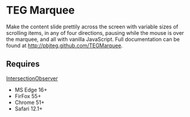 # TEG Marquee

Make the content slide prettily across the screen with variable sizes of scrolling items, in any of four directions, pausing while the mouse is over the marquee, and all with vanilla JavaScript. Full documentation can be found at http://pbjteg.github.com/TEGMarquee.

## Requires

[IntersectionObserver](https://www.w3.org/TR/intersection-observer/)

* MS Edge 16+
* FirFox 55+
* Chrome 51+
* Safari 12.1+
